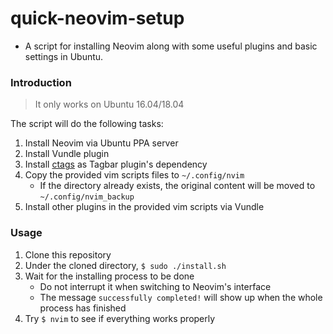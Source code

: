 # quick-neovim-setup

* A script for installing Neovim along with some useful plugins and basic settings in Ubuntu.

### Introduction

> It only works on Ubuntu 16.04/18.04

The script will do the following tasks:

1. Install Neovim via Ubuntu PPA server
2. Install Vundle plugin
3. Install [ctags](https://github.com/universal-ctags/ctags) as Tagbar plugin's dependency
4. Copy the provided vim scripts files to `~/.config/nvim`
	* If the directory already exists, the original content will be moved to `~/.config/nvim_backup`
5. Install other plugins in the provided vim scripts via Vundle

### Usage

1. Clone this repository
2. Under the cloned directory, `$ sudo ./install.sh`
3. Wait for the installing process to be done
	* Do not interrupt it when switching to Neovim's interface
	* The message `successfully completed!` will show up when the whole process has finished
4. Try `$ nvim` to see if everything works properly
